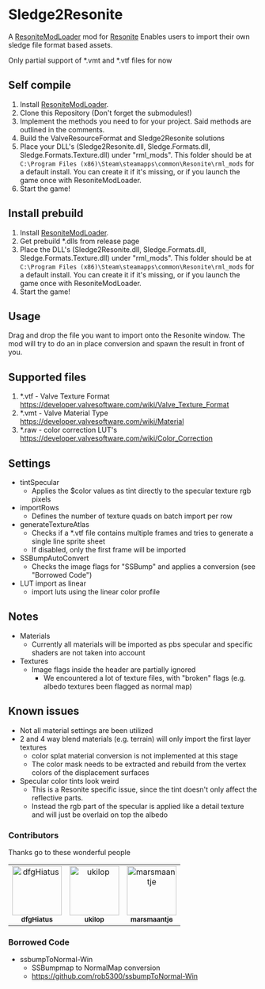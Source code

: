 # Sledge2Resonite

A [ResoniteModLoader](https://github.com/resonite-modding-group/ResoniteModLoader) mod for [Resonite](https://resonite.com/) 
Enables users to import their own sledge file format based assets.

Only partial support of *.vmt and *.vtf files for now

## Self compile
1. Install [ResoniteModLoader](https://github.com/resonite-modding-group/ResoniteModLoader).
2. Clone this Repository (Don't forget the submodules!)
3. Implement the methods you need to for your project. Said methods are outlined in the comments.
4. Build the ValveResourceFormat and Sledge2Resonite solutions
5. Place your DLL's (Sledge2Resonite.dll, Sledge.Formats.dll, Sledge.Formats.Texture.dll) under "rml_mods".
  This folder should be at `C:\Program Files (x86)\Steam\steamapps\common\Resonite\rml_mods` for a default install. 
  You can create it if it's missing, or if you launch the game once with ResoniteModLoader.
6. Start the game!

## Install prebuild
1. Install [ResoniteModLoader](https://github.com/resonite-modding-group/ResoniteModLoader).
2. Get prebuild *.dlls from release page
3. Place the DLL's (Sledge2Resonite.dll, Sledge.Formats.dll, Sledge.Formats.Texture.dll) under "rml_mods". 
  This folder should be at `C:\Program Files (x86)\Steam\steamapps\common\Resonite\rml_mods` for a default install. 
  You can create it if it's missing, or if you launch the game once with ResoniteModLoader.
4. Start the game!

## Usage
Drag and drop the file you want to import onto the Resonite window.
The mod will try to do an in place conversion and spawn the result in front of you.

## Supported files
1. *.vtf - Valve Texture Format
  https://developer.valvesoftware.com/wiki/Valve_Texture_Format
2. *.vmt - Valve Material Type
  https://developer.valvesoftware.com/wiki/Material
3. *.raw - color correction LUT's
  https://developer.valvesoftware.com/wiki/Color_Correction

## Settings
* tintSpecular
  * Applies the $color values as tint directly to the specular texture rgb pixels
* importRows
  * Defines the number of texture quads on batch import per row
* generateTextureAtlas
  * Checks if a *.vtf file contains multiple frames and tries to generate a single line sprite sheet
  * If disabled, only the first frame will be imported
* SSBumpAutoConvert
  * Checks the image flags for "SSBump" and applies a conversion (see "Borrowed Code")
* LUT import as linear
    * import luts using the linear color profile

## Notes
* Materials
  * Currently all materials will be imported as pbs specular and specific shaders are not taken into account
* Textures
  * Image flags inside the header are partially ignored
    * We encountered a lot of texture files, with "broken" flags (e.g. albedo textures been flagged as normal map)
	
## Known issues
* Not all material settings are been utilized
* 2 and 4 way blend materials (e.g. terrain) will only import the first layer textures
  * color splat material conversion is not implemented at this stage
  * The color mask needs to be extracted and rebuild from the vertex colors of the displacement surfaces
* Specular color tints look weird
  * This is a Resonite specific issue, since the tint doesn't only affect the reflective parts.
  * Instead the rgb part of the specular is applied like a detail texture and will just be overlaid on top the albedo

### Contributors
Thanks go to these wonderful people
<!-- prettier-ignore-start -->
<!-- markdownlint-disable -->
<table>
	<tbody>
		<tr>
			<td align="center"><a href="https://github.com/dfgHiatus"><img src="https://avatars.githubusercontent.com/u/51272212?v=4?s=100" width="100px;" alt="dfgHiatus"/><br /><sub><b>dfgHiatus</b></sub></a><br/></td>
			<td align="center"><a href="https://github.com/ukilop"><img src="https://avatars.githubusercontent.com/u/1341270?v=v?s=100" width="100px;" alt="ukilop"/><br /><sub><b>ukilop</b></sub></a><br/></td>
			<td align="center"><a href="https://github.com/marsmaantje"><img src="https://avatars.githubusercontent.com/u/60362806?v=4?s=100" width="100px;" alt="marsmaantje"/><br /><sub><b>marsmaantje</b></sub></a><br/></td>
		</tr>
	</tbody>
</table>
<!-- markdownlint-restore -->
<!-- prettier-ignore-end -->

### Borrowed Code
* ssbumpToNormal-Win
	* SSBumpmap to NormalMap conversion
	* https://github.com/rob5300/ssbumpToNormal-Win
